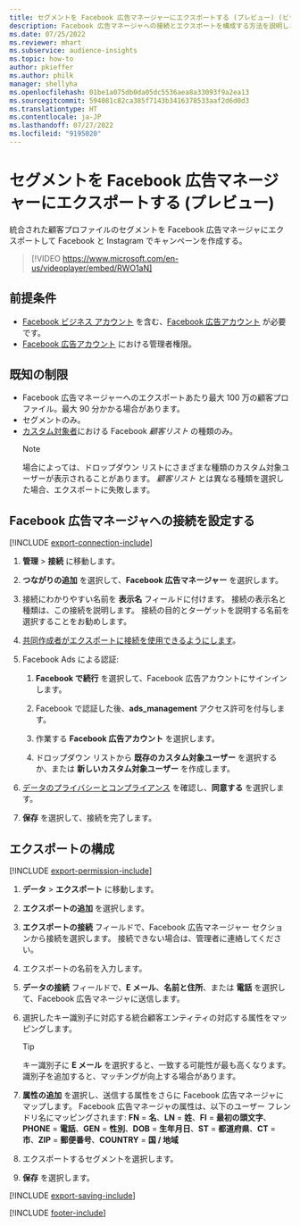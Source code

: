 ```yaml
---
title: セグメントを Facebook 広告マネージャーにエクスポートする (プレビュー) (ビデオを含む)
description: Facebook 広告マネージャへの接続とエクスポートを構成する方法を説明します。
ms.date: 07/25/2022
ms.reviewer: mhart
ms.subservice: audience-insights
ms.topic: how-to
author: pkieffer
ms.author: philk
manager: shellyha
ms.openlocfilehash: 01be1a075db0da05dc5536aea8a33093f9a2ea13
ms.sourcegitcommit: 594081c82ca385f7143b3416378533aaf2d6d0d3
ms.translationtype: HT
ms.contentlocale: ja-JP
ms.lasthandoff: 07/27/2022
ms.locfileid: "9195020"
---
```

# <a name="export-segments-to-facebook-ads-manager-preview"></a>セグメントを Facebook 広告マネージャーにエクスポートする (プレビュー)

統合された顧客プロファイルのセグメントを Facebook 広告マネージャにエクスポートして Facebook と Instagram でキャンペーンを作成する。

> [!VIDEO https://www.microsoft.com/en-us/videoplayer/embed/RWO1aN]

## <a name="prerequisites"></a>前提条件

- [Facebook ビジネス アカウント](https://business.facebook.com/) を含む、[Facebook 広告アカウント](https://www.facebook.com/business/learn/lessons/step-by-step-ads-manager-account) が必要です。
- [Facebook 広告アカウント](https://www.facebook.com/business/learn/lessons/step-by-step-ads-manager-account) における管理者権限。

## <a name="known-limitations"></a>既知の制限

- Facebook 広告マネージャーへのエクスポートあたり最大 100 万の顧客プロファイル。最大 90 分かかる場合があります。
- セグメントのみ。
- [カスタム対象者](https://www.facebook.com/business/help/744354708981227?id=2469097953376494)における Facebook *顧客リスト* の種類のみ。
  > [!NOTE]
  > 場合によっては、ドロップダウン リストにさまざまな種類のカスタム対象ユーザーが表示されることがあります。 *顧客リスト* とは異なる種類を選択した場合、エクスポートに失敗します。

## <a name="set-up-connection-to-facebook-ads-manager"></a>Facebook 広告マネージャへの接続を設定する

[!INCLUDE [export-connection-include](includes/export-connection-admn.md)]

1. **管理** > **接続** に移動します。

1. **つながりの追加** を選択して、**Facebook 広告マネージャー** を選択します。

1. 接続にわかりやすい名前を **表示名** フィールドに付けます。 接続の表示名と種類は、この接続を説明します。 接続の目的とターゲットを説明する名前を選択することをお勧めします。

1. [共同作成者がエクスポートに接続を使用できるようにします](connections.md#allow-contributors-to-use-a-connection-for-exports)。

1. Facebook Ads による認証:

   1. **Facebook で続行** を選択して、Facebook 広告アカウントにサインインします。

   1. Facebook で認証した後、**ads_management** アクセス許可を付与します。

   1. 作業する **Facebook 広告アカウント** を選択します。

   1. ドロップダウン リストから **既存のカスタム対象ユーザー** を選択するか、または **新しいカスタム対象ユーザー** を作成します。

1. [データのプライバシーとコンプライアンス](connections.md#data-privacy-and-compliance) を確認し、**同意する** を選択します。

1. **保存** を選択して、接続を完了します。

## <a name="configure-an-export"></a>エクスポートの構成

[!INCLUDE [export-permission-include](includes/export-permission.md)]

1. **データ** > **エクスポート** に移動します。

1. **エクスポートの追加** を選択します。

1. **エクスポートの接続** フィールドで、Facebook 広告マネージャー セクションから接続を選択します。 接続できない場合は、管理者に連絡してください。

1. エクスポートの名前を入力します。

1. **データの接続** フィールドで、**E メール**、**名前と住所**、または **電話** を選択して、Facebook 広告マネージャに送信します。

1. 選択したキー識別子に対応する統合顧客エンティティの対応する属性をマッピングします。
   > [!TIP]
   > キー識別子に **E メール** を選択すると、一致する可能性が最も高くなります。 識別子を追加すると、マッチングが向上する場合があります。

1. **属性の追加** を選択し、送信する属性をさらに Facebook 広告マネージャにマップします。 Facebook 広告マネージャの属性は、以下のユーザー フレンドリ名にマッピングされます: **FN** = **名**、**LN** = **姓**、**FI** = **最初の頭文字**、**PHONE** = **電話**、**GEN** = **性別**、**DOB** = **生年月日**、**ST** = **都道府県**、**CT** = **市**、**ZIP** = **郵便番号**、**COUNTRY** = **国 / 地域**

1. エクスポートするセグメントを選択します。

1. **保存** を選択します。

[!INCLUDE [export-saving-include](includes/export-saving.md)]

[!INCLUDE [footer-include](includes/footer-banner.md)]
